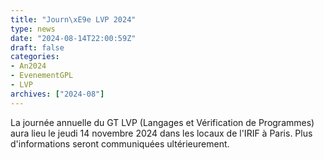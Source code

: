 ```yaml
---
title: "Journ\xE9e LVP 2024"
type: news
date: "2024-08-14T22:00:59Z"
draft: false
categories:
- An2024
- EvenementGPL
- LVP
archives: ["2024-08"]
---
```


La journée annuelle du GT LVP (Langages et Vérification de Programmes) aura lieu le jeudi 14 novembre 2024 dans les locaux de l'IRIF à Paris. Plus d'informations seront communiquées ultérieurement.
